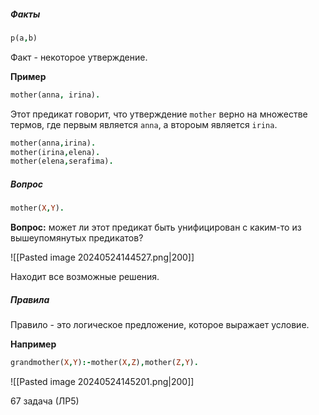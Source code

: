 ##### Факты

```prolog
p(a,b)
```

Факт - некоторое утверждение.

**Пример**

```prolog
mother(anna, irina).
```

Этот предикат говорит, что утверждение `mother` верно на множестве термов, где первым является `anna`, а второым является `irina`.

```prolog
mother(anna,irina).
mother(irina,elena).
mother(elena,serafima).
```

##### Вопрос

```prolog
mother(X,Y).
```

**Вопрос:** может ли этот предикат быть унифицирован с каким-то из вышеупомянутых предикатов?

![[Pasted image 20240524144527.png|200]]

Находит все возможные решения.

##### Правила

Правило - это логическое предложение, которое выражает условие.

**Например**

```prolog
grandmother(X,Y):-mother(X,Z),mother(Z,Y).
```

![[Pasted image 20240524145201.png|200]]

67 задача (ЛР5)